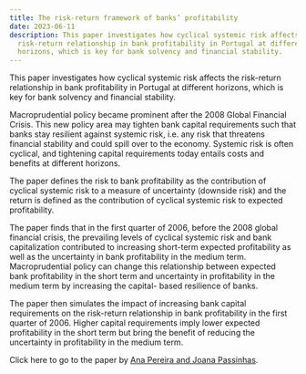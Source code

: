 ```yaml
---
title: The risk-return framework of banks’ profitability
date: 2023-06-11
description: This paper investigates how cyclical systemic risk affects the
  risk-return relationship in bank profitability in Portugal at different
  horizons, which is key for bank solvency and financial stability.
---
```

This paper investigates how cyclical systemic risk affects the risk-return relationship in bank
profitability in Portugal at different horizons, which is key for bank solvency and financial
stability.

Macroprudential policy became prominent after the 2008 Global Financial Crisis. This new
policy area may tighten bank capital requirements such that banks stay resilient against
systemic risk, i.e. any risk that threatens financial stability and could spill over to the economy.
Systemic risk is often cyclical, and tightening capital requirements today entails costs and
benefits at different horizons.


The paper defines the risk to bank profitability as the contribution of cyclical systemic risk to a
measure of uncertainty (downside risk) and the return is defined as the contribution of cyclical
systemic risk to expected profitability.


The paper finds that in the first quarter of 2006, before the 2008 global financial crisis, the
prevailing levels of cyclical systemic risk and bank capitalization contributed to increasing
short-term expected profitability as well as the uncertainty in bank profitability in the medium
term. Macroprudential policy can change this relationship between expected bank profitability
in the short term and uncertainty in profitability in the medium term by increasing the capital-
based resilience of banks.


The paper then simulates the impact of increasing bank capital requirements on the risk-return
relationship in bank profitability in the first quarter of 2006. Higher capital requirements imply
lower expected profitability in the short term but bring the benefit of reducing the uncertainty
in profitability in the medium term.


Click here to go to the paper by [Ana Pereira and Joana Passinhas](https://www.bportugal.pt/en/paper/macroprudential-look-risk-return-framework-banks-profitability).
